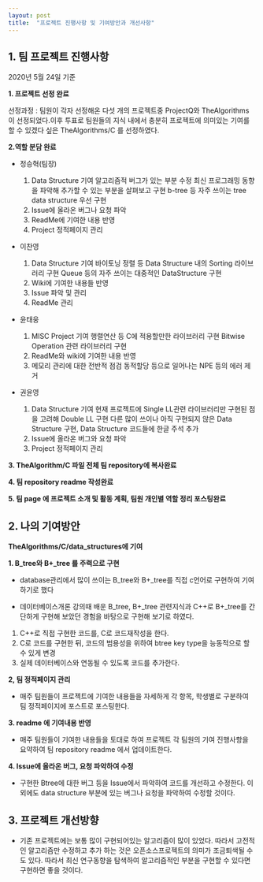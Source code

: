 ```yaml
---
layout: post
title:  "프로젝트 진행사항 및 기여방안과 개선사항" 
---
```


## 1. 팀 프로젝트 진행사항

 2020년 5월 24일 기준
 
   **1. 프로젝트 선정 완료**
   
   선정과정 : 팀원이 각자 선정해온 다섯 개의 프로젝트중 ProjectQ와 TheAlgorithms 이 선정되었다.이후 투표로 팀원들의 지식 내에서 충분히 프로젝트에 의미있는 기여를 할 수 있겠다 싶은 TheAlgorithms/C 를 선정하였다. 
   

**2.역할 분담 완료**
- 정승혁(팀장)

	1. Data Structure 기여
		알고리즘적 버그가 있는 부분 수정
		최신 프로그래밍 동향을 파악해 추가할 수 있는 부분을 살펴보고 구현
		b-tree 등 자주 쓰이는 tree data structure 우선 구현
	2. Issue에 올라온 버그나 요청 파악
	3. ReadMe에 기여한 내용 반영
	4. Project 정적페이지 관리

- 이찬영
	1. Data Structure 기여
		바이토닝 정렬 등 Data Structure 내의 Sorting 라이브러리 구현
		Queue 등의 자주 쓰이는 대중적인 DataStructure 구현
	2. Wiki에 기여한 내용들 반영
	3. Issue 파악 및 관리
	4. ReadMe 관리

- 윤태웅
	1. MISC Project 기여
		행렬연산 등 C에 적용할만한 라이브러리 구현
		Bitwise Operation 관련 라이브러리 구현
	2. ReadMe와 wiki에 기여한 내용 반영
	3. 메모리 관리에 대한 전반적 점검
		동적할당 등으로 일어나는 NPE 등의 에러 제거


- 권윤영
	1. Data Structure 기여
		현재 프로젝트에 Single LL관련 라이브러리만 구현된 점을 고려해 Double LL 구현
		다른 많이 쓰이나 아직 구현되지 않은 Data Structure 구현, Data Structure 코드들에 한글 주석 추가
	2. Issue에 올라온 버그와 요청 파악
	3. Project 정적페이지 관리




**3. TheAlgorithm/C 파일 전체 팀 repository에 복사완료**

**4. 팀 repository readme 작성완료**

**5. 팀 page 에 프로젝트 소개 및 활동 계획, 팀원 개인별 역할 정리 포스팅완료**




## 2. 나의 기여방안

**TheAlgorithms/C/data_structures에 기여**

**1. B_tree와 B+_tree 를 주력으로 구현**
 
 - database관리에서 많이 쓰이는 B_tree와 B+_tree를 직접 c언어로 구현하여 기여하기로 했다
 
 - 데이터베이스개론 강의때 배운 B_tree, B+_tree 관련지식과 C++로 B+_tree를 간단하게 구현해 보았던 경험을 바탕으로 구현해 보기로 하였다.

 1. C++로 직접 구현한 코드를, C로 코드재작성을 한다.
 2. C로 코드를 구현한 뒤, 코드의 범용성을 위하여 btree key type을 능동적으로 할 수 있게 변경
 3. 실제 데이터베이스와 연동될 수 있도록 코드를 추가한다.

**2, 팀 정적페이지 관리**

 - 매주 팀원들이 프로젝트에 기여한 내용들을 자세하게 각 항목, 학생별로 구분하여 팀 정적페이지에 포스트로 포스팅한다.

**3. readme 에 기여내용 반영**

 - 매주 팀원들이 기여한 내용들을 토대로 하여 프로젝트 각 팀원의 기여 진행사항을 요약하여 팀 repository readme 에서 업데이트한다.

**4. Issue에 올라온 버그, 요청 파악하여 수정**
- 구현한 Btree에 대한 버그 등을 Issue에서 파악하여 코드를 개선하고 수정한다. 이외에도 data structure 부분에 있는 버그나 요청을 파악하여 수정할 것이다. 


## 3. 프로젝트 개선방향

 - 기존 프로젝트에는 보통 많이 구현되어있는 알고리즘이 많이 있었다. 따라서 고전적인 알고리즘만 수정하고 추가 하는 것은 오픈소스프로젝트의 의미가 조금퇴색될 수도 있다. 따라서 최신 연구동향을 탐색하여 알고리즘적인 부분을 구현할 수 있다면 구현하면 좋을 것이다.

